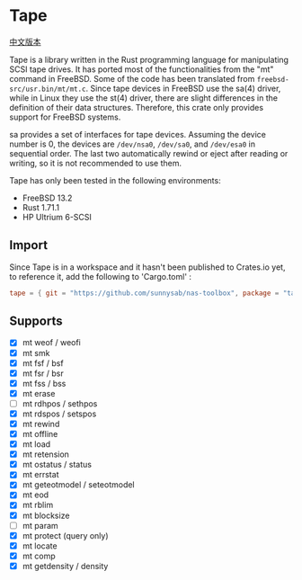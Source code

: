 # Tape

[中文版本](README.md)

Tape is a library written in the Rust programming language for manipulating SCSI tape drives. It has ported most of the
functionalities from the "mt" command in FreeBSD. Some of the code has been translated from `freebsd-src/usr.bin/mt/mt.c`.
Since tape devices in FreeBSD use the sa(4) driver, while in Linux they use the st(4) driver, there are slight differences 
in the definition of their data structures. Therefore, this crate only provides support for FreeBSD systems.

sa provides a set of interfaces for tape devices. Assuming the device number is 0, the devices are `/dev/nsa0`, `/dev/sa0`,
and `/dev/esa0` in sequential order. The last two automatically rewind or eject after reading or writing, so it is not 
recommended to use them.

Tape has only been tested in the following environments:

- FreeBSD 13.2
- Rust 1.71.1
- HP Ultrium 6-SCSI

## Import

Since Tape is in a workspace and it hasn't been published to Crates.io yet, to reference it, add the following to
'Cargo.toml' :


```toml
tape = { git = "https://github.com/sunnysab/nas-toolbox", package = "tape" }
```

## Supports

- [x] mt weof / weofi
- [x] mt smk
- [x] mt fsf / bsf
- [x] mt fsr / bsr
- [x] mt fss / bss
- [x] mt erase
- [ ] mt rdhpos / sethpos
- [x] mt rdspos / setspos
- [x] mt rewind
- [x] mt offline
- [x] mt load
- [x] mt retension
- [x] mt ostatus / status
- [x] mt errstat
- [x] mt geteotmodel / seteotmodel
- [x] mt eod
- [x] mt rblim
- [x] mt blocksize
- [ ] mt param
- [x] mt protect (query only)
- [x] mt locate
- [x] mt comp
- [x] mt getdensity / density